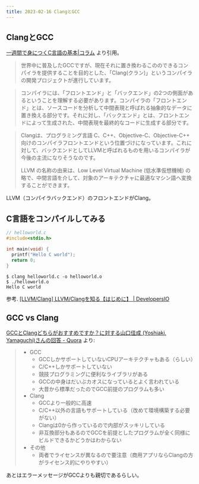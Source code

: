 ```yaml
---
title: 2023-02-16 ClangとGCC
---
```


## ClangとGCC

[一週間で身につくC言語の基本\|コラム](http://c-lang.sevendays-study.com/column-19.html) より引用。

> 世界中に普及したGCCですが、現在それに置き換わるこののできるコンパイラを提供することを目的とした、「Clang(クラン)」というコンパイラの開発プロジェクトが進行しています。

> コンパイラには、「フロントエンド」と「バックエンド」の2つの側面があるということを理解する必要があります。コンパイラの「フロントエンド」とは、ソースコードを分析して中間表現と呼ばれる抽象的なデータに置き換える部分です。それに対し、「バックエンド」とは、フロントエンドによって生成された、中間表現を最終的なコードに生成する部分です。

> Clangは、プログラミング言語 C、C++、Objective-C、Objective-C++ 向けのコンパイラフロントエンドという位置づけになっています。これに対して、バックエンドとしてLLVMと呼ばれるものを用いるコンパイラが今後の主流になりそうなのです。
>
> LLVM の名称の由来は、Low Level Virtual Machine (低水準仮想機械) の略で、中間言語を介して、対象のアーキテクチャに最適なマシン語へ変換することができます。

LLVM（コンパイラバックエンド）のフロントエンドがClang。


## C言語をコンパイルしてみる

```c
// helloworld.c 
#include<stdio.h>

int main(void) {
  printf("Hello C world");
  return 0;
}
```

```consolen
$ clang helloworld.c -o helloworld.o
$ ./helloworld.o
Hello C world
```
参考. [[LLVM/Clang] LLVM/Clangを知る【はじめに】 \| DevelopersIO](https://dev.classmethod.jp/articles/llvm-clang-ios8-introduction/)

## GCC vs Clang

[GCCとClangどちらがおすすめですか？に対する山口佳成 (Yoshiaki, Yamaguchi)さんの回答 - Quora](https://jp.quora.com/GCC%E3%81%A8Clang%E3%81%A9%E3%81%A1%E3%82%89%E3%81%8C%E3%81%8A%E3%81%99%E3%81%99%E3%82%81%E3%81%A7%E3%81%99%E3%81%8B/answers/309888469?ch=10&oid=309888469&share=096f8799&target_type=answer) より:

> - GCC
> 	- GCCしかサポートしていないCPUアーキテクチャもある（らしい）
> 	- C/C++しかサポートしていない
> 	- 競技プログラミングに便利なライブラリがある
> 	- GCCの中身はだいぶカオスになっているとよく言われている
> 	- 大昔から標準だったのでGCC前提のプログラムも多い
> - Clang
> 	- GCCより一般的に高速
> 	- C/C++以外の言語もサポートしている（改めて環境構築する必要がない）
> 	- Clangは0から作っているので内部がスッキリしている
> 	- 非互換部分もあるのでGCCを前提としたプログラムが全く同様にビルドできるかどうかはわからない
> - その他
> 	- 両者でライセンスが異なるので要注意（商用アプリならClangの方がライセンス的にやりやすい）

あとはエラーメッセージがGCCよりも親切であるらしい。
